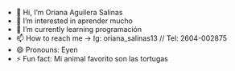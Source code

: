 - 👋 Hi, I’m Oriana Aguilera Salinas
- 👀 I’m interested in aprender mucho
- 🌱 I’m currently learning programación
- 📫 How to reach me  -> Ig: oriana_salinas13 // Tel: 2604-002875
- 😄 Pronouns: Eyen
- ⚡ Fun fact: Mi animal favorito son las tortugas

<!---
OrianaAS/OrianaAS is a ✨ special ✨ repository because its `README.md` (this file) appears on your GitHub profile.
You can click the Preview link to take a look at your changes.
--->
